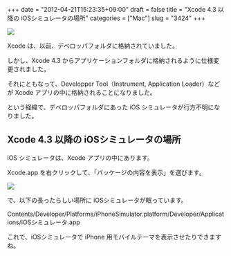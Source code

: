 +++
date = "2012-04-21T15:23:35+09:00"
draft = false
title = "Xcode 4.3 以降の iOSシミュレータの場所"
categories = ["Mac"]
slug = "3424"
+++

![](/images/2012/04/3424_1.png)

Xcode は、以前、デベロッパフォルダに格納されていました。

しかし、Xcode 4.3 からアプリケーションフォルダに格納されるように仕様変更されました。

それにともなって、Developper Tool（Instrument, Application Loader）などが Xcode アプリの中に格納されることになりました。

という経緯で、デベロッパフォルダにあった iOS シミュレータが行方不明になりました。

## Xcode 4.3 以降の iOSシミュレータの場所

iOS シミュレータは、Xcode アプリの中にあります。

Xcode.app を右クリックして、「パッケージの内容を表示」を選びます。

![](/images/2012/04/3424_2.png)

で、以下の長ったらしい場所に iOSシミュレータが眠っています。

Contents/Developer/Platforms/iPhoneSimulator.platform/Developer/Applications/iOSシミュレータ.app

これで、iOSシミュレータで iPhone 用モバイルテーマを表示させたりできますね。
